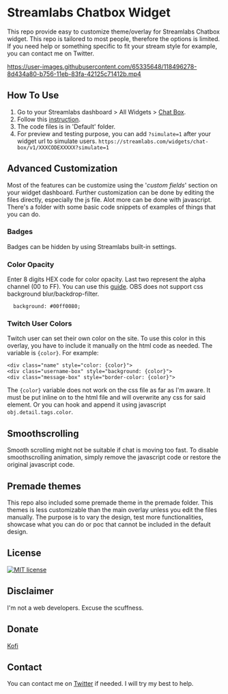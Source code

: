 # Streamlabs Chatbox Widget
This repo provide easy to customize theme/overlay for Streamlabs Chatbox widget. This repo is tailored to most people, therefore the options is limited. If you need help or something specific to fit your stream style for example, you can contact me on Twitter.

https://user-images.githubusercontent.com/65335648/118496278-8d434a80-b756-11eb-83fa-42125c71412b.mp4


## How To Use

1. Go to your Streamlabs dashboard > All Widgets > [Chat Box](https://streamlabs.com/dashboard#/chatbox).
2. Follow this [instruction](https://user-images.githubusercontent.com/65335648/119599623-f93d4700-be17-11eb-82ae-848eb7adceb5.png).
3. The code files is in 'Default' folder.
4. For preview and testing purpose, you can add `?simulate=1` after your widget url to simulate users.
`https://streamlabs.com/widgets/chat-box/v1/XXXCODEXXXXX?simulate=1`

## Advanced Customization

Most of the features can be customize using the '*custom fields*' section on your widget dashboard. Further customization can be done by editing the files directly, especially the js file. Alot more can be done with javascript. There's a folder with some basic code snippets of examples of things that you can do.

### Badges

Badges can be hidden by using Streamlabs built-in settings.

### Color Opacity

Enter 8 digits HEX code for color opacity. Last two represent the alpha channel (00 to FF). You can use this [guide](https://davidwalsh.name/hex-opacity). OBS does not support css background blur/backdrop-filter.

```
  background: #00ff0080;
```

### Twitch User Colors

Twitch user can set their own color on the site. To use this color in this overlay, you have to include it manually on the html code as needed. The variable is `{color}`. For example:

    <div class="name" style="color: {color}">
    <div class="username-box" style="background: {color}">
    <div class="message-box" style="border-color: {color}">

The `{color}` variable does not work on the css file as far as I'm aware. It must be put inline on to the html file and will overwrite any css for said element. Or you can hook and append it using javascript `obj.detail.tags.color`.

## Smoothscrolling

Smooth scrolling might not be suitable if chat is moving too fast. To disable smoothscrolling animation, simply remove the javascript code or restore the original javascript code. 

## Premade themes

This repo also included some premade theme in the premade folder. This themes is less customizable than the main overlay unless you edit the files manually. The purpose is to vary the design, test more functionalities, showcase what you can do or poc that cannot be included in the default design. 

## License

[![MIT license](https://badgen.net/badge/License/MIT/blue)](https://github.com/metadotmy/streamlabs-chat/blob/master/LICENSE)

## Disclaimer

I'm not a web developers. Excuse the scuffness.


## Donate

[Kofi](https://ko-fi.com/jhooo)

## Contact

You can contact me on [Twitter](https://twitter.com/JHOOOOOOOOOOOOQ) if needed. I will try my best to help.
